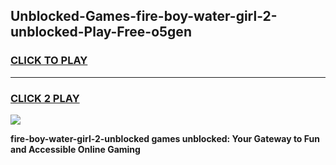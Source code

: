 
## Unblocked-Games-fire-boy-water-girl-2-unblocked-Play-Free-o5gen
<h3>
<a href="https://premium76.site?title=fire-boy-water-girl-2-unblocked&ref=18A1">CLICK TO PLAY</a></h3>
<hr>

<h3>
<a href="https://premium76.site?title=fire-boy-water-girl-2-unblocked&ref=18A1">CLICK 2 PLAY</a>
  
</h3>

<a href="https://premium76.site?title=fire-boy-water-girl-2-unblocked&ref=18A1"><img src="https://clearcache.store/games.png"></a>


**fire-boy-water-girl-2-unblocked games unblocked: Your Gateway to Fun and Accessible Online Gaming**
